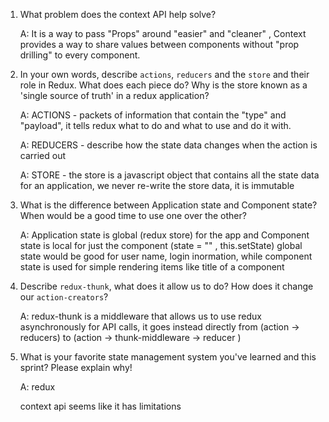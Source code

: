 1. What problem does the context API help solve?

    A: It is a way to pass "Props" around "easier" and "cleaner" , Context provides a way to share values between components without "prop drilling" to every component.

2. In your own words, describe `actions`, `reducers` and the `store` and their role in Redux. What does each piece do? Why is the store known as a 'single source of truth' in a redux application?

    A: ACTIONS - packets of information that contain the "type" and "payload", it tells redux what to do and what to use and do it with.

    A: REDUCERS - describe how the state data changes when the action is carried out

    A: STORE - the store is a javascript object that contains all the state data for an application, we never re-write the store data, it is immutable


3. What is the difference between Application state and Component state? When would be a good time to use one over the other?

    A: Application state is global (redux store) for the app and Component state is local for just the component (state = "" , this.setState)
     global state would be good for user name, login inormation, while component state is used for simple rendering items like title of a component


4. Describe `redux-thunk`, what does it allow us to do? How does it change our `action-creators`?

    A: redux-thunk is a middleware that allows us to use redux asynchronously for API calls, it goes instead directly from (action -> reducers) to (action -> thunk-middleware -> reducer )


5. What is your favorite state management system you've learned and this sprint? Please explain why!

    A: redux

    context api seems like it has limitations
